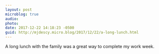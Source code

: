 ```yaml
---
layout: post
microblog: true
audio: 
photo: 
date: 2017-12-22 14:18:23 -0500
guid: http://mjdescy.micro.blog/2017/12/22/a-long-lunch.html
---
```

A long lunch with the family was a great way to complete my work week.
